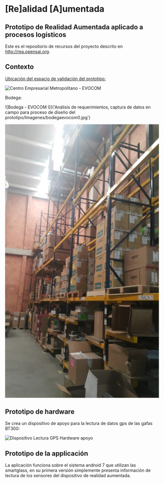 # [Re]alidad [A]umentada
## Prototipo de Realidad Aumentada aplicado a procesos logísticos
Este es el repositorio de recursos del proyecto descrito en http://rea.opensai.org.
## Contexto
[Ubicación del espacio de validación del prototipo:](https://www.google.com/maps/place/Centro+Empresarial+Metropolitano/@4.7350651,-74.2012662,12z/data=!4m5!3m4!1s0x8e3f839f3fec548f:0x7e52983f32c1a9c0!8m2!3d4.7521159!4d-74.1460096)

![Centro Empresarial Metropolitano - EVOCOM](https://raw.githubusercontent.com/Open-SAI/ReA/master/Imagenes/centroEmpresarialMetropolitano.png)

Bodega:

![Bodega - EVOCOM 0]('Análisis de requerimientos, captura de datos en campo para proceso de diseño del prototipo/Imagenes/bodegaevocom0.jpg')

<img src="Análisis de requerimientos, captura de datos en campo para proceso de diseño del prototipo/Imagenes/bodegaevocom1.jpg">

## Prototipo de hardware
Se crea un dispositivo de apoyo para la lectura de datos gps de las gafas BT300:

![Dispositivo Lectura GPS Hardware apoyo ](https://raw.githubusercontent.com/Open-SAI/ReA/master/Imagenes/CircuitoIoT.png)

## Prototipo de la applicación
La aplicación funciona sobre el sistema android 7 que utilizan las smartglass, en su primera versión simplemente presenta información de lectura de los sensores del dispositivo de realidad aumentada.


